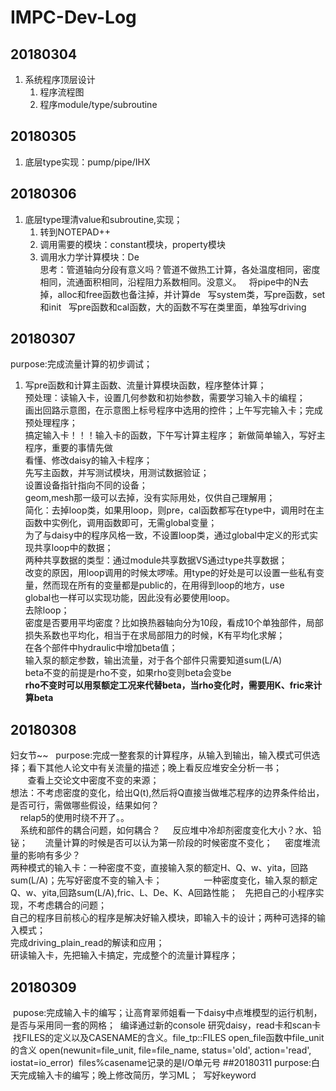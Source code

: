 # IMPC-Dev-Log
## 20180304
1. 系统程序顶层设计
   1. 程序流程图
   2. 程序module/type/subroutine
## 20180305
1. 底层type实现：pump/pipe/IHX
## 20180306
1. 底层type理清value和subroutine,实现；
   1. 转到NOTEPAD++
   2. 调用需要的模块：constant模块，property模块
   3. 调用水力学计算模块：De  
   思考：管道轴向分段有意义吗？管道不做热工计算，各处温度相同，密度相同，流通面积相同，沿程阻力系数相同。没意义。
   将pipe中的N去掉，alloc和free函数也备注掉，并计算de
   写system类，写pre函数，set和init
   写pre函数和cal函数，大的函数不写在类里面，单独写driving
## 20180307
purpose:完成流量计算的初步调试；  
1. 写pre函数和计算主函数、流量计算模块函数，程序整体计算；    
预处理：读输入卡，设置几何参数和初始参数，需要学习输入卡的编程；  
画出回路示意图，在示意图上标号程序中选用的控件；上午写完输入卡；完成预处理程序；  
搞定输入卡！！！输入卡的函数，下午写计算主程序；
新做简单输入，写好主程序，重要的事情先做  
看懂、修改daisy的输入卡程序；  
先写主函数，并写测试模块，用测试数据验证；  
设置设备指针指向不同的设备；  
geom,mesh那一级可以去掉，没有实际用处，仅供自己理解用；  
简化：去掉loop类，如果用loop，则pre，cal函数都写在type中，调用时在主函数中实例化，调用函数即可，无需global变量；  
为了与daisy中的程序风格一致，不设置loop类，通过global中定义的形式实现共享loop中的数据；  
两种共享数据的类型：通过module共享数据VS通过type共享数据；  
改变的原因，用loop调用的时候太啰嗦。用type的好处是可以设置一些私有变量，然而现在所有的变量都是public的，在用得到loop的地方，use  
global也一样可以实现功能，因此没有必要使用loop。  
去除loop；  
密度是否要用平均密度？比如换热器轴向分为10段，看成10个单独部件，局部损失系数也平均化，相当于在求局部阻力的时候，K有平均化求解；  
在各个部件中hydraulic中增加beta值；  
输入泵的额定参数，输出流量，对于各个部件只需要知道sum(L/A)  
beta不变的前提是rho不变，如果rho变则beta会变be    
**rho不变时可以用泵额定工况来代替beta，当rho变化时，需要用K、fric来计算beta**
## 20180308
妇女节~~  
purpose:完成一整套泵的计算程序，从输入到输出，输入模式可供选择；看下其他人论文中有关流量的描述；晚上看反应堆安全分析一书；  
        查看上交论文中密度不变的来源；  
想法：不考虑密度的变化，给出Q(t),然后将Q直接当做堆芯程序的边界条件给出，是否可行，需做哪些假设，结果如何？  
     relap5的使用时绕不开了。。  
     系统和部件的耦合问题，如何耦合？
     反应堆中冷却剂密度变化大小？水、铅铋；  
     流量计算的时候是否可以认为第一阶段的时候密度不变化；
     密度堆流量的影响有多少？  
两种模式的输入卡：一种密度不变，直接输入泵的额定H、Q、w、yita，回路sum(L/A)；先写好密度不变的输入卡；  
                一种密度变化，输入泵的额定Q、w、yita,回路sum(L/A),fric、L、De、K、A回路性能；  
先把自己的小程序实现，不考虑耦合的问题；  
自己的程序目前核心的程序是解决好输入模块，即输入卡的设计；两种可选择的输入模式；  
完成driving_plain_read的解读和应用；  
研读输入卡，先把输入卡搞定，完成整个的流量计算程序；  
  ## 20180309
  pupose:完成输入卡的编写；让高育翠师姐看一下daisy中点堆模型的运行机制，是否与采用同一套的网格；
  编译通过新的console
  研究daisy，read卡和scan卡
  找FILES的定义以及CASENAME的含义。file_tp::FILES
  open_file函数中file_unit的含义
  open(newunit=file_unit, file=file_name, status='old', action='read', iostat=io_error)
  files%casename记录的是I/O单元号
  ##20180311
  purpose:白天完成输入卡的编写；晚上修改简历，学习ML；
  写好keyword
